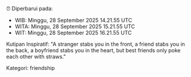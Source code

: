 ⏰ Diperbarui pada:
- WIB: Minggu, 28 September 2025 14.21.55 UTC
- WITA: Minggu, 28 September 2025 15.21.55 UTC
- WIT: Minggu, 28 September 2025 16.21.55 UTC

Kutipan Inspiratif:
"A stranger stabs you in the front, a friend stabs you in the back, a boyfriend stabs you in the heart, but best friends only poke each other with straws."


Kategori: friendship

